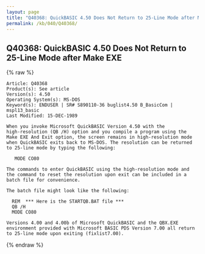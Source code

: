```yaml
---
layout: page
title: "Q40368: QuickBASIC 4.50 Does Not Return to 25-Line Mode after Make EXE"
permalink: /kb/040/Q40368/
---
```


## Q40368: QuickBASIC 4.50 Does Not Return to 25-Line Mode after Make EXE

{% raw %}

	Article: Q40368
	Product(s): See article
	Version(s): 4.50
	Operating System(s): MS-DOS
	Keyword(s): ENDUSER | SR# S890110-36 buglist4.50 B_BasicCom | mspl13_basic
	Last Modified: 15-DEC-1989
	
	When you invoke Microsoft QuickBASIC Version 4.50 with the
	high-resolution (QB /H) option and you compile a program using the
	Make EXE And Exit option, the screen remains in high-resolution mode
	when QuickBASIC exits back to MS-DOS. The resolution can be returned
	to 25-line mode by typing the following:
	
	   MODE CO80
	
	The commands to enter QuickBASIC using the high-resolution mode and
	the command to reset the resolution upon exit can be included in a
	batch file for convenience.
	
	The batch file might look like the following:
	
	  REM  *** Here is the STARTQB.BAT file ***
	  QB /H
	  MODE CO80
	
	Versions 4.00 and 4.00b of Microsoft QuickBASIC and the QBX.EXE
	environment provided with Microsoft BASIC PDS Version 7.00 all return
	to 25-line mode upon exiting (fixlist7.00).

{% endraw %}
